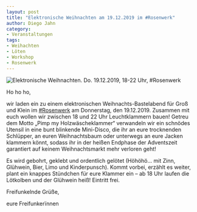 ```yaml
---
layout: post
title: "Elektronische Weihnachten am 19.12.2019 im #Rosenwerk"
author: Diego Jahn
category:
- Veranstaltungen
tags:
- Weihachten
- Löten
- Workshop
- Rosenwerk
---
```

<img src="{{ site.url }}{{ site.baseurl }}/downloads/2019-12-12_Elektronische Weihnachten_FFDD.gif" alt="Elektronische Weihnachten. Do. 19.12.2019, 18-22 Uhr, #Rosenwerk" />

Ho ho ho,

wir laden ein zu einem elektronischen Weihnachts-Bastelabend für Groß und Klein im [#Rosenwerk](https://konglomerat.org/kontakt.html) am Donnerstag, den 19.12.2019. Zusammen mit euch wollen wir zwischen 18 und 22 Uhr Leuchtklammern bauen! Getreu dem Motto „Pimp my Holzwäscheklammer“ verwandeln wir ein schnödes Utensil in eine bunt blinkende Mini-Disco, die ihr an eure trocknenden Schlüpper, an euren Weihnachtsbaum oder unterwegs an eure Jacken klammern könnt, sodass ihr in der heißen Endphase der Adventszeit garantiert auf keinem Weihnachtsmarkt mehr verloren geht!

Es wird gebohrt, geklebt und ordentlich gelötet (Höhöhö... mit Zinn, Glühwein, Bier, Limo und Kinderpunsch). Kommt vorbei, erzählt es weiter, plant ein knappes Stündchen für eure Klammer ein – ab 18 Uhr laufen die Lötkolben und der Glühwein heiß! Eintritt frei.


Freifunkelnde Grüße,

eure Freifunkerïnnen
